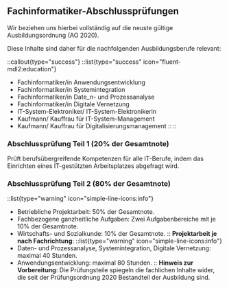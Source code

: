 ## Fachinformatiker-Abschlussprüfungen

Wir beziehen uns hierbei vollständig auf die neuste gültige Ausbildungsordnung (AO 2020).

Diese Inhalte sind daher für die nachfolgenden Ausbildungsberufe relevant:

::callout{type="success"}
::list{type="success" icon="fluent-mdl2:education"}
- Fachinformatiker/in Anwendungsentwicklung
- Fachinformatiker/in Systemintegration
- Fachinformatiker/in Date_n- und Prozessanalyse
- Fachinformatiker/in Digitale Vernetzung
- IT-System-Elektroniker/ IT-System-Elektronikerin
- Kaufmann/ Kauffrau für IT-System-Management
- Kaufmann/ Kauffrau für Digitalisierungsmanagement
::
::

### Abschlussprüfung Teil 1 (20% der Gesamtnote)
Prüft berufsübergreifende Kompetenzen für alle IT-Berufe, indem das Einrichten eines IT-gestützten Arbeitsplatzes abgefragt wird.

### Abschlussprüfung Teil 2 (80% der Gesamtnote)
::list{type="warning" icon="simple-line-icons:info"}
- Betriebliche Projektarbeit: 50% der Gesamtnote.
- Fachbezogene ganzheitliche Aufgaben: Zwei Aufgabenbereiche mit je 10% der Gesamtnote.
- Wirtschafts- und Sozialkunde: 10% der Gesamtnote.
::
**Projektarbeit je nach Fachrichtung**:
::list{type="warning" icon="simple-line-icons:info"}
- Daten- und Prozessanalyse, Systemintegration, Digitale Vernetzung: maximal 40 Stunden.
- Anwendungsentwicklung: maximal 80 Stunden.
::
**Hinweis zur Vorbereitung**: Die Prüfungsteile spiegeln die fachlichen Inhalte wider, die seit der Prüfungsordnung 2020 Bestandteil der Ausbildung sind.
